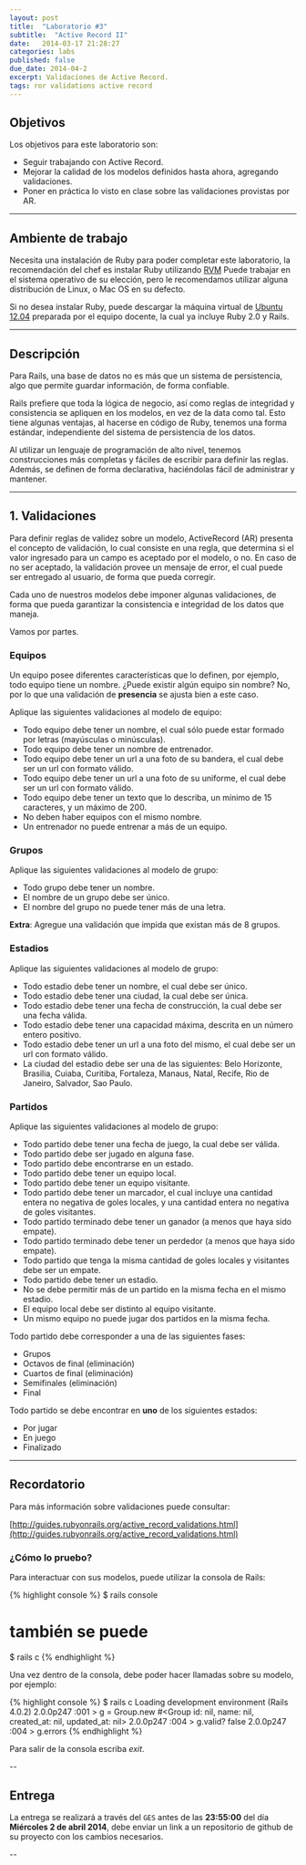 ```yaml
---
layout: post
title:  "Laboratorio #3"
subtitle:  "Active Record II"
date:   2014-03-17 21:28:27
categories: labs
published: false
due_date: 2014-04-2
excerpt: Validaciones de Active Record.
tags: ror validations active record
---
```


## Objetivos

Los objetivos para este laboratorio son:

- Seguir trabajando con Active Record.
- Mejorar la calidad de los modelos definidos hasta ahora, agregando validaciones.
- Poner en práctica lo visto en clase sobre las validaciones provistas por AR.

---

## Ambiente de trabajo

Necesita una instalación de Ruby para poder completar este laboratorio, la recomendación del chef es instalar Ruby utilizando [RVM](http://rvm.io)
Puede trabajar en el sistema operativo de su elección, pero le recomendamos utilizar alguna distribución de Linux, o Mac OS en su defecto.

Si no desea instalar Ruby, puede descargar la máquina virtual de [Ubuntu 12.04](https://www.dropbox.com/s/n3exax2mm81aoi0/ubuntu12.04.ova) 
preparada por el equipo docente, la cual ya incluye Ruby 2.0 y Rails.

---

## Descripción

Para Rails, una base de datos no es más que un sistema de persistencia, algo que permite guardar información, de forma confiable.

Rails prefiere que toda la lógica de negocio, así como reglas de integridad y consistencia se apliquen en los modelos, en vez de la data como tal.
Esto tiene algunas ventajas, al hacerse en código de Ruby, tenemos una forma estándar, independiente del sistema de persistencia de los datos.

Al utilizar un lenguaje de programación de alto nivel, tenemos construcciones más completas y fáciles de escribir para definir las reglas.
Además, se definen de forma declarativa, haciéndolas fácil de administrar y mantener.

---

## 1. Validaciones

Para definir reglas de validez sobre un modelo, ActiveRecord (AR) presenta el concepto de validación, lo cual consiste en una regla,
que determina si el valor ingresado para un campo es aceptado por el modelo, o no. En caso de no ser aceptado, la validación provee un mensaje de error,
el cual puede ser entregado al usuario, de forma que pueda corregir.

Cada uno de nuestros modelos debe imponer algunas validaciones, de forma que pueda garantizar la consistencia e integridad de los datos que maneja.

Vamos por partes.

### Equipos

Un equipo posee diferentes características que lo definen, por ejemplo, todo equipo tiene un nombre. ¿Puede existir algún equipo sin nombre? No,
por lo que una validación de **presencia** se ajusta bien a este caso.

Aplique las siguientes validaciones al modelo de equipo:

- Todo equipo debe tener un nombre, el cual sólo puede estar formado por letras (mayúsculas o minúsculas).
- Todo equipo debe tener un nombre de entrenador.
- Todo equipo debe tener un url a una foto de su bandera, el cual debe ser un url con formato válido.
- Todo equipo debe tener un url a una foto de su uniforme, el cual debe ser un url con formato válido.
- Todo equipo debe tener un texto que lo describa, un mínimo de 15 caracteres, y un máximo de 200.
- No deben haber equipos con el mismo nombre.
- Un entrenador no puede entrenar a más de un equipo.

### Grupos

Aplique las siguientes validaciones al modelo de grupo:

- Todo grupo debe tener un nombre.
- El nombre de un grupo debe ser único.
- El nombre del grupo no puede tener más de una letra.

**Extra**: Agregue una validación que impida que existan más de 8 grupos.

### Estadios

Aplique las siguientes validaciones al modelo de grupo:

- Todo estadio debe tener un nombre, el cual debe ser único.
- Todo estadio debe tener una ciudad, la cual debe ser única.
- Todo estadio debe tener una fecha de construcción, la cual debe ser una fecha válida.
- Todo estadio debe tener una capacidad máxima, descrita en un número entero positivo.
- Todo estadio debe tener un url a una foto del mismo, el cual debe ser un url con formato válido.
- La ciudad del estadio debe ser una de las siguientes: Belo Horizonte, Brasilia, Cuiaba, Curitiba, Fortaleza, Manaus, Natal, Recife, Rio de Janeiro, Salvador, Sao Paulo.

### Partidos

Aplique las siguientes validaciones al modelo de grupo:

- Todo partido debe tener una fecha de juego, la cual debe ser válida.
- Todo partido debe ser jugado en alguna fase.
- Todo partido debe encontrarse en un estado.
- Todo partido debe tener un equipo local.
- Todo partido debe tener un equipo visitante.
- Todo partido debe tener un marcador, el cual incluye una cantidad entera no negativa de goles locales, y una cantidad entera no negativa de goles visitantes.
- Todo partido terminado debe tener un ganador (a menos que haya sido empate).
- Todo partido terminado debe tener un perdedor (a menos que haya sido empate).
- Todo partido que tenga la misma cantidad de goles locales y visitantes debe ser un empate.
- Todo partido debe tener un estadio.
- No se debe permitir más de un partido en la misma fecha en el mismo estadio.
- El equipo local debe ser distinto al equipo visitante.
- Un mismo equipo no puede jugar dos partidos en la misma fecha.

Todo partido debe corresponder a una de las siguientes fases:

- Grupos
- Octavos de final (eliminación)
- Cuartos de final (eliminación)
- Semifinales (eliminación)
- Final

Todo partido se debe encontrar en **uno** de los siguientes estados:

- Por jugar
- En juego
- Finalizado

---

## Recordatorio

Para más información sobre validaciones puede consultar:

[http://guides.rubyonrails.org/active_record_validations.html](http://guides.rubyonrails.org/active_record_validations.html)

### ¿Cómo lo pruebo?

Para interactuar con sus modelos, puede utilizar la consola de Rails:

{% highlight console %}
  $ rails console
  # también se puede
  $ rails c
{% endhighlight %}

Una vez dentro de la consola, debe poder hacer llamadas sobre su modelo, por ejemplo:

{% highlight console %}
$ rails c
Loading development environment (Rails 4.0.2)
2.0.0p247 :001 > g = Group.new
#<Group id: nil, name: nil, created_at: nil, updated_at: nil>
2.0.0p247 :004 > g.valid?
false
2.0.0p247 :004 > g.errors
{% endhighlight %}

Para salir de la consola escriba *exit*.

--
## Entrega

La entrega se realizará a través del `GES` antes de las **23:55:00** del día **Miércoles 2 de abril 2014**, debe enviar un link a un repositorio de github de su proyecto con los cambios necesarios.

--